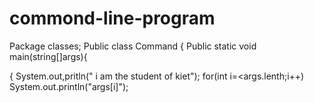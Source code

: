 # commond-line-program
Package classes;
Public class Command {
Public static void main(string[]args){

{
 System.out,pritln(" i am the student of kiet");
 for(int i=<args.lenth;i++)
  System.out.println("args[i]");
